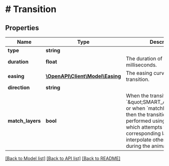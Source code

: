 # # Transition

## Properties

Name | Type | Description | Notes
------------ | ------------- | ------------- | -------------
**type** | **string** |  |
**duration** | **float** | The duration of the transition in milliseconds. |
**easing** | [**\OpenAPI\Client\Model\Easing**](Easing.md) | The easing curve of the transition. |
**direction** | **string** |  |
**match_layers** | **bool** | When the transition &#x60;type&#x60; is &#x60;\&quot;SMART_ANIMATE\&quot;&#x60; or when &#x60;matchLayers&#x60; is &#x60;true&#x60;, then the transition will be performed using smart animate, which attempts to match corresponding layers an interpolate other properties during the animation. | [optional]

[[Back to Model list]](../../README.md#models) [[Back to API list]](../../README.md#endpoints) [[Back to README]](../../README.md)

